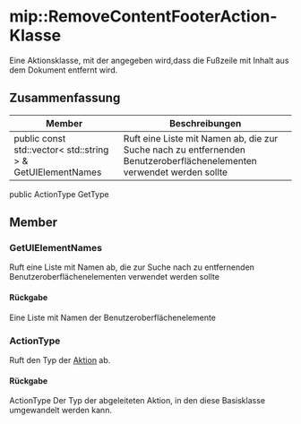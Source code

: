 # <a name="class-mipremovecontentfooteraction"></a>mip::RemoveContentFooterAction-Klasse 
Eine Aktionsklasse, mit der angegeben wird,dass die Fußzeile mit Inhalt aus dem Dokument entfernt wird.
## <a name="summary"></a>Zusammenfassung
 Member                        | Beschreibungen                                
--------------------------------|---------------------------------------------
public const std::vector< std::string > & GetUIElementNames | Ruft eine Liste mit Namen ab, die zur Suche nach zu entfernenden Benutzeroberflächenelementen verwendet werden sollte
public ActionType GetType
## <a name="members"></a>Member
### <a name="getuielementnames"></a>GetUIElementNames
Ruft eine Liste mit Namen ab, die zur Suche nach zu entfernenden Benutzeroberflächenelementen verwendet werden sollte
#### <a name="returns"></a>Rückgabe
Eine Liste mit Namen der Benutzeroberflächenelemente
### <a name="actiontype"></a>ActionType
Ruft den Typ der [Aktion](#classmip_1_1_action) ab.
#### <a name="returns"></a>Rückgabe
ActionType Der Typ der abgeleiteten Aktion, in den diese Basisklasse umgewandelt werden kann.